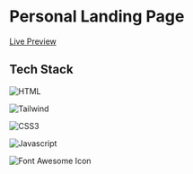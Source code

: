 # Personal Landing Page
[Live Preview](https://jeffersonfed.xyz)

## Tech Stack
![HTML][HTML5-badge]

![Tailwind][Tailwind-badge]

![CSS3][CSS3-badge]

![Javascript][Javascript-badge]

![Font Awesome Icon][Fontawesome-badge]



<!-- ========= -->
<!-- Logo Icon -->
<!-- ========= -->

[HTML5-badge]: https://img.shields.io/badge/HTML5-E34F26?style=flat&logo=html5&logoColor=white

[Tailwind-badge]: https://img.shields.io/badge/Tailwind_CSS-38B2AC?style=flat&logo=tailwind-css&logoColor=white

[CSS3-badge]: https://img.shields.io/badge/CSS3-1572B6?style=flat&logo=css3&logoColor=white

[Javascript-badge]: https://img.shields.io/badge/JavaScript-323330?style=flat&logo=javascript&logoColor=F7DF1E

[Fontawesome-badge]: https://img.shields.io/badge/Font_Awesome-339AF0?style=flat&logo=fontawesome&logoColor=white